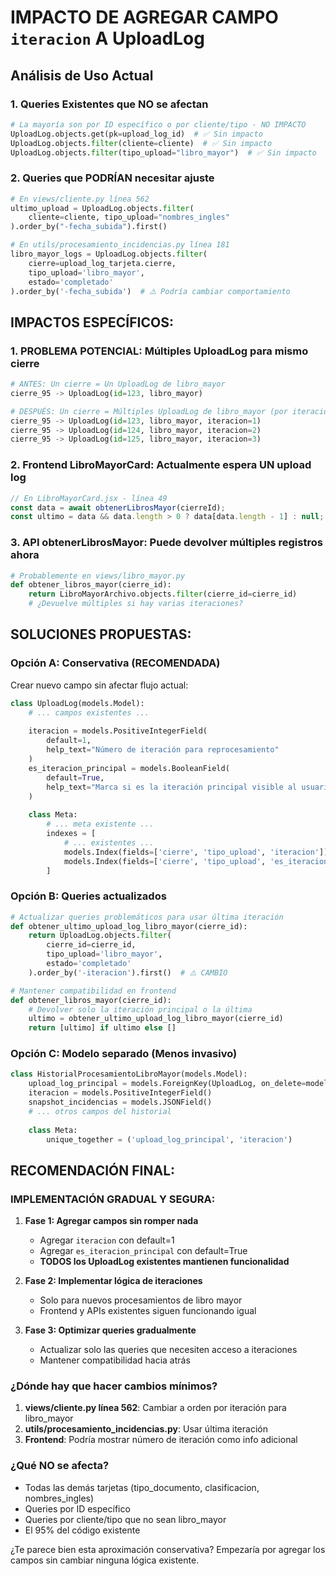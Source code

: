 # IMPACTO DE AGREGAR CAMPO `iteracion` A UploadLog

## Análisis de Uso Actual

### 1. **Queries Existentes que NO se afectan**
```python
# La mayoría son por ID específico o por cliente/tipo - NO IMPACTO
UploadLog.objects.get(pk=upload_log_id)  # ✅ Sin impacto
UploadLog.objects.filter(cliente=cliente)  # ✅ Sin impacto  
UploadLog.objects.filter(tipo_upload="libro_mayor")  # ✅ Sin impacto
```

### 2. **Queries que PODRÍAN necesitar ajuste**
```python
# En views/cliente.py línea 562
ultimo_upload = UploadLog.objects.filter(
    cliente=cliente, tipo_upload="nombres_ingles"
).order_by("-fecha_subida").first()

# En utils/procesamiento_incidencias.py línea 181  
libro_mayor_logs = UploadLog.objects.filter(
    cierre=upload_log_tarjeta.cierre,
    tipo_upload='libro_mayor',
    estado='completado'
).order_by('-fecha_subida')  # ⚠️ Podría cambiar comportamiento
```

## IMPACTOS ESPECÍFICOS:

### 1. **PROBLEMA POTENCIAL**: Múltiples UploadLog para mismo cierre
```python
# ANTES: Un cierre = Un UploadLog de libro_mayor
cierre_95 -> UploadLog(id=123, libro_mayor)

# DESPUÉS: Un cierre = Múltiples UploadLog de libro_mayor (por iteraciones)  
cierre_95 -> UploadLog(id=123, libro_mayor, iteracion=1)
cierre_95 -> UploadLog(id=124, libro_mayor, iteracion=2) 
cierre_95 -> UploadLog(id=125, libro_mayor, iteracion=3)
```

### 2. **Frontend LibroMayorCard**: Actualmente espera UN upload log
```javascript
// En LibroMayorCard.jsx - línea 49
const data = await obtenerLibrosMayor(cierreId);
const ultimo = data && data.length > 0 ? data[data.length - 1] : null;
```

### 3. **API obtenerLibrosMayor**: Puede devolver múltiples registros ahora
```python
# Probablemente en views/libro_mayor.py
def obtener_libros_mayor(cierre_id):
    return LibroMayorArchivo.objects.filter(cierre_id=cierre_id)
    # ¿Devuelve múltiples si hay varias iteraciones?
```

## SOLUCIONES PROPUESTAS:

### **Opción A: Conservativa (RECOMENDADA)**
Crear nuevo campo sin afectar flujo actual:

```python
class UploadLog(models.Model):
    # ... campos existentes ...
    
    iteracion = models.PositiveIntegerField(
        default=1,
        help_text="Número de iteración para reprocesamiento"
    )
    es_iteracion_principal = models.BooleanField(
        default=True,
        help_text="Marca si es la iteración principal visible al usuario"
    )
    
    class Meta:
        # ... meta existente ...
        indexes = [
            # ... existentes ...
            models.Index(fields=['cierre', 'tipo_upload', 'iteracion']),
            models.Index(fields=['cierre', 'tipo_upload', 'es_iteracion_principal']),
        ]
```

### **Opción B: Queries actualizados**
```python
# Actualizar queries problemáticos para usar última iteración
def obtener_ultimo_upload_log_libro_mayor(cierre_id):
    return UploadLog.objects.filter(
        cierre_id=cierre_id,
        tipo_upload='libro_mayor',
        estado='completado'
    ).order_by('-iteracion').first()  # ⚠️ CAMBIO

# Mantener compatibilidad en frontend
def obtener_libros_mayor(cierre_id):
    # Devolver solo la iteración principal o la última
    ultimo = obtener_ultimo_upload_log_libro_mayor(cierre_id)
    return [ultimo] if ultimo else []
```

### **Opción C: Modelo separado (Menos invasivo)**
```python
class HistorialProcesamientoLibroMayor(models.Model):
    upload_log_principal = models.ForeignKey(UploadLog, on_delete=models.CASCADE)
    iteracion = models.PositiveIntegerField()
    snapshot_incidencias = models.JSONField()
    # ... otros campos del historial
    
    class Meta:
        unique_together = ('upload_log_principal', 'iteracion')
```

## RECOMENDACIÓN FINAL:

### **IMPLEMENTACIÓN GRADUAL Y SEGURA:**

1. **Fase 1: Agregar campos sin romper nada**
   - Agregar `iteracion` con default=1
   - Agregar `es_iteracion_principal` con default=True
   - **TODOS los UploadLog existentes mantienen funcionalidad**

2. **Fase 2: Implementar lógica de iteraciones**
   - Solo para nuevos procesamientos de libro mayor
   - Frontend y APIs existentes siguen funcionando igual

3. **Fase 3: Optimizar queries gradualmente**
   - Actualizar solo las queries que necesiten acceso a iteraciones
   - Mantener compatibilidad hacia atrás

### **¿Dónde hay que hacer cambios mínimos?**

1. **views/cliente.py línea 562**: Cambiar a orden por iteración para libro_mayor
2. **utils/procesamiento_incidencias.py**: Usar última iteración 
3. **Frontend**: Podría mostrar número de iteración como info adicional

### **¿Qué NO se afecta?**
- Todas las demás tarjetas (tipo_documento, clasificacion, nombres_ingles)
- Queries por ID específico
- Queries por cliente/tipo que no sean libro_mayor
- El 95% del código existente

¿Te parece bien esta aproximación conservativa? Empezaría por agregar los campos sin cambiar ninguna lógica existente.

